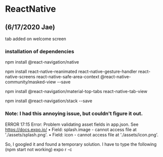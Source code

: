 # ReactNative

## (6/17/2020 Jae)
tab added on welcome screen

### installation of dependencies
npm install @react-navigation/native

npm install react-native-reanimated react-native-gesture-handler react-native-screens react-native-safe-area-context @react-native-community/masked-view --save

npm install @react-navigation/material-top-tabs react-native-tab-view

npm install @react-navigation/stack --save

### Note: I had this annoying issue, but couldn't figure it out.
ERROR
17:15
Error: Problem validating asset fields in app.json. See https://docs.expo.io/
 • Field: splash.image - cannot access file at './assets/splash.png'.
 • Field: icon - cannot access file at './assets/icon.png'.

So, I googled it and found a temporary solution.
I have to type the following (npm start not working)
expo r -c

